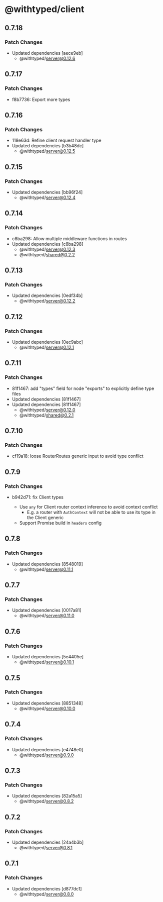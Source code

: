 # @withtyped/client

## 0.7.18

### Patch Changes

- Updated dependencies [aece9eb]
  - @withtyped/server@0.12.6

## 0.7.17

### Patch Changes

- f8b7736: Export more types

## 0.7.16

### Patch Changes

- 118e63d: Refine client request handler type
- Updated dependencies [b3b48dc]
  - @withtyped/server@0.12.5

## 0.7.15

### Patch Changes

- Updated dependencies [bb96f24]
  - @withtyped/server@0.12.4

## 0.7.14

### Patch Changes

- c8ba298: Allow multiple middleware functions in routes
- Updated dependencies [c8ba298]
  - @withtyped/server@0.12.3
  - @withtyped/shared@0.2.2

## 0.7.13

### Patch Changes

- Updated dependencies [0edf34b]
  - @withtyped/server@0.12.2

## 0.7.12

### Patch Changes

- Updated dependencies [0ec9abc]
  - @withtyped/server@0.12.1

## 0.7.11

### Patch Changes

- 81f1467: add "types" field for node "exports" to explicitly define type files
- Updated dependencies [81f1467]
- Updated dependencies [81f1467]
  - @withtyped/server@0.12.0
  - @withtyped/shared@0.2.1

## 0.7.10

### Patch Changes

- cf19a18: loose RouterRoutes generic input to avoid type conflict

## 0.7.9

### Patch Changes

- b942d71: fix Client types

  - Use `any` for Client router context inference to avoid context conflict
    - E.g. a router with `AuthContext` will not be able to use its type in the Client generic
  - Support Promise build in `headers` config

## 0.7.8

### Patch Changes

- Updated dependencies [8548019]
  - @withtyped/server@0.11.1

## 0.7.7

### Patch Changes

- Updated dependencies [0017a81]
  - @withtyped/server@0.11.0

## 0.7.6

### Patch Changes

- Updated dependencies [5e4405e]
  - @withtyped/server@0.10.1

## 0.7.5

### Patch Changes

- Updated dependencies [8851348]
  - @withtyped/server@0.10.0

## 0.7.4

### Patch Changes

- Updated dependencies [e4748e0]
  - @withtyped/server@0.9.0

## 0.7.3

### Patch Changes

- Updated dependencies [82a15a5]
  - @withtyped/server@0.8.2

## 0.7.2

### Patch Changes

- Updated dependencies [24a4b3b]
  - @withtyped/server@0.8.1

## 0.7.1

### Patch Changes

- Updated dependencies [d877dc1]
  - @withtyped/server@0.8.0
